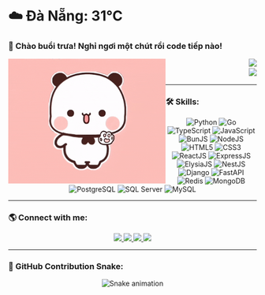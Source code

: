 # ☁️ Đà Nẵng: 31°C

### 🍜 Chào buổi trưa! Nghỉ ngơi một chút rồi code tiếp nào!

<div align="center">
  <img align="left" height="253" width="auto" src="cute_bear.gif" />

  <div align="right">
    <img src='https://profile-counter.glitch.me/tienhai2808/count.svg?' />
  </div>
  
  <div align="right">
    <a href="https://open.spotify.com/user/31pkyjzqep5uedbuiyfocfotupmu">
      <img src="https://spotify-recently-played-readme.vercel.app/api?user=31pkyjzqep5uedbuiyfocfotupmu&count=3&unique=true" />
    </a>
  </div>
</div>

---

### 🛠 Skills:
<div align="center">
  <img src="https://cdn.jsdelivr.net/gh/devicons/devicon/icons/python/python-original.svg" height="50" alt="Python" />
  <img src="https://cdn.jsdelivr.net/gh/devicons/devicon/icons/go/go-original.svg" height="50" alt="Go" />
  <img src="https://cdn.jsdelivr.net/gh/devicons/devicon/icons/typescript/typescript-original.svg" height="50" alt="TypeScript"/>
  <img src="https://cdn.jsdelivr.net/gh/devicons/devicon/icons/javascript/javascript-original.svg" height="50" alt="JavaScript" />
  <img src="https://bun.sh/logo.svg" height="50" alt="BunJS" />
  <img src="https://cdn.jsdelivr.net/gh/devicons/devicon/icons/nodejs/nodejs-original.svg" height="50" alt="NodeJS" />
  <img src="https://cdn.jsdelivr.net/gh/devicons/devicon/icons/html5/html5-original.svg" height="50" alt="HTML5" />
  <img src="https://cdn.jsdelivr.net/gh/devicons/devicon/icons/css3/css3-original.svg" height="50" alt="CSS3" />
  <img src="https://cdn.jsdelivr.net/gh/devicons/devicon/icons/react/react-original.svg" height="50" alt="ReactJS" />
  <img src="https://cdn.jsdelivr.net/gh/devicons/devicon/icons/express/express-original.svg" height="50" alt="ExpressJS" />
  <img src="https://elysiajs.com/assets/elysia.svg" height="50" alt="ElysiaJS" />
  <img src="https://cdn.jsdelivr.net/gh/devicons/devicon/icons/nestjs/nestjs-original.svg" height="50" alt="NestJS" />
  <img src="https://cdn.simpleicons.org/django/092E20" height="50" alt="Django" />
  <img src="https://cdn.jsdelivr.net/gh/devicons/devicon/icons/fastapi/fastapi-original.svg" height="50" alt="FastAPI" />
  <img src="https://cdn.jsdelivr.net/gh/devicons/devicon/icons/redis/redis-original.svg" height="50" alt="Redis"  />
  <img src="https://cdn.jsdelivr.net/gh/devicons/devicon/icons/mongodb/mongodb-original.svg" height="50" alt="MongoDB" />
  <img src="https://cdn.jsdelivr.net/gh/devicons/devicon/icons/postgresql/postgresql-original.svg" height="50" alt="PostgreSQL" />
  <img src="https://cdn.jsdelivr.net/gh/devicons/devicon/icons/microsoftsqlserver/microsoftsqlserver-plain.svg" height="50" alt="SQL Server" />
  <img src="https://cdn.jsdelivr.net/gh/devicons/devicon/icons/mysql/mysql-original.svg" height="50" alt="MySQL" />
</div>

---

### 🌎 Connect with me:
<div align="center">
  <a href="https://www.instagram.com/_thari08/" target="_blank">
    <img src="https://img.shields.io/static/v1?message=Instagram&logo=instagram&label=&color=E4405F&logoColor=white&labelColor=&style=for-the-badge" height="35" />
  </a>
  <a href="mailto:tienhai2808@gmail.com" target="_blank">
    <img src="https://img.shields.io/static/v1?message=Gmail&logo=gmail&label=&color=D14836&logoColor=white&labelColor=&style=for-the-badge" height="35" />
  </a>
  <a href="https://www.linkedin.com/in/tienhai2808/" target="_blank">
    <img src="https://img.shields.io/static/v1?message=LinkedIn&logo=linkedin&label=&color=0077B5&logoColor=white&labelColor=&style=for-the-badge" height="35" />
  </a>
  <a href="https://www.facebook.com/hai.tan.288" target="_blank">
    <img src="https://img.shields.io/static/v1?message=Facebook&logo=facebook&label=&color=1877F2&logoColor=white&labelColor=&style=for-the-badge" height="35" />
  </a>
</div>

---

### 🐍 GitHub Contribution Snake:
<div align="center">
  <img src="https://raw.githubusercontent.com/tienhai2808/tienhai2808/output/snake.svg" alt="Snake animation" />
</div>
